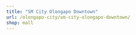 ```yaml
---
title: "SM City Olongapo Downtown"
url: /olongapo-city/sm-city-olongapo-downtown/
shop: mall
---
```

